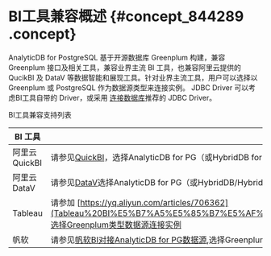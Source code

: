 # BI工具兼容概述 {#concept_844289 .concept}

AnalyticDB for PostgreSQL 基于开源数据库 Greenplum 构建，兼容 Greenplum 接口及相关工具，兼容业界主流 BI 工具，也兼容阿里云提供的QucikBI 及 DataV 等数据智能和展现工具。针对业界主流工具，用户可以选择以 Greenplum 或 PostgreSQL 作为数据源类型来连接实例。 JDBC Driver 可以考虑BI工具自带的 Driver，或采用 [连接数据库](../../../../cn.zh-CN/快速入门/连接数据库.md#)推荐的 JDBC Driver。

BI工具兼容支持列表

|BI 工具|使用指导|
|-----|----|
|阿里云 QuickBI|请参见[QuickBI](https://data.aliyun.com/product/bi)，选择AnalyticDB for PG（或HybridDB for PG）作为数据源|
|阿里云 DataV|请参见[DataV](https://data.aliyun.com/visual/datav)选择AnalyticDB for PG（或HybridDB/HybridDB for PG）作为数据源|
|Tableau|请参加 [https://yq.aliyun.com/articles/706362](Tableau%20BI%E5%B7%A5%E5%85%B7%E5%AF%B9%E6%8E%A5%20AnalyticDB%20for%20PostgreSQL%E6%95%B0%E6%8D%AE%E6%BA%90),选择Greenplum类型数据源连接实例|
|帆软|请参见[帆软BI对接AnalyticDB for PG数据源](https://yq.aliyun.com/articles/706336),选择Greenplum类型数据源连接实例|

